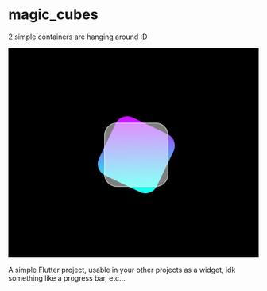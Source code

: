 # magic_cubes
2 simple containers are hanging around :D


![](./magic_cubes.png)


A simple Flutter project, usable in your other projects as a widget, idk something like a progress bar, etc...
